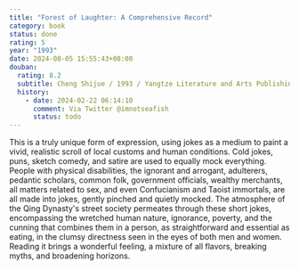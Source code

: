 ```yaml
---
title: "Forest of Laughter: A Comprehensive Record"
category: book
status: done
rating: 5
year: "1993"
date: 2024-08-05 15:55:43+08:00
douban:
  rating: 8.2
  subtitle: Cheng Shijue / 1993 / Yangtze Literature and Arts Publishing House
  history:
    - date: 2024-02-22 06:14:10
      comment: Via Twitter @imnotseafish
      status: todo
---
```


This is a truly unique form of expression, using jokes as a medium to paint a vivid, realistic scroll of local customs and human conditions. Cold jokes, puns, sketch comedy, and satire are used to equally mock everything. People with physical disabilities, the ignorant and arrogant, adulterers, pedantic scholars, common folk, government officials, wealthy merchants, all matters related to sex, and even Confucianism and Taoist immortals, are all made into jokes, gently pinched and quietly mocked. The atmosphere of the Qing Dynasty's street society permeates through these short jokes, encompassing the wretched human nature, ignorance, poverty, and the cunning that combines them in a person, as straightforward and essential as eating, in the clumsy directness seen in the eyes of both men and women. Reading it brings a wonderful feeling, a mixture of all flavors, breaking myths, and broadening horizons.
